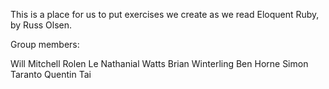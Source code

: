 This is a place for us to put exercises we create as we read Eloquent Ruby, by Russ Olsen.

Group members:

Will Mitchell
Rolen Le
Nathanial Watts
Brian Winterling
Ben Horne
Simon Taranto
Quentin Tai
